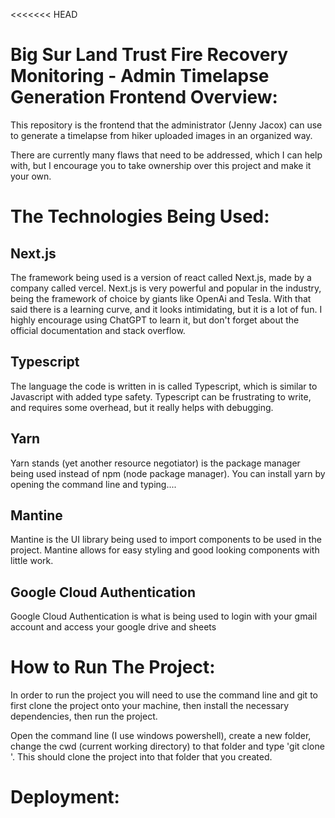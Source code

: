 <<<<<<< HEAD

# Big Sur Land Trust Fire Recovery Monitoring - Admin Timelapse Generation Frontend Overview:

This repository is the frontend that the administrator (Jenny Jacox) can use to generate a timelapse from hiker uploaded images in an organized way.

There are currently many flaws that need to be addressed, which I can help with, but I encourage you to take ownership over this project and make it your own.

# The Technologies Being Used:

## Next.js

The framework being used is a version of react called Next.js, made by a company called vercel. Next.js is very powerful and popular in the industry, being the framework of choice by giants like OpenAi and Tesla. With that said there is a learning curve, and it looks intimidating, but it is a lot of fun. I highly encourage using ChatGPT to learn it, but don't forget about the official documentation and stack overflow.

## Typescript

The language the code is written in is called Typescript, which is similar to Javascript with added type safety. Typescript can be frustrating to write, and requires some overhead, but it really helps with debugging.

## Yarn

Yarn stands (yet another resource negotiator) is the package manager being used instead of npm (node package manager). You can install yarn by opening the command line and typing....

## Mantine

Mantine is the UI library being used to import components to be used in the project. Mantine allows for easy styling and good looking components with little work.

## Google Cloud Authentication

Google Cloud Authentication is what is being used to login with your gmail account and access your google drive and sheets

# How to Run The Project:

In order to run the project you will need to use the command line and git to first clone the project onto your machine, then install the necessary dependencies, then run the project.

Open the command line (I use windows powershell), create a new folder, change the cwd (current working directory) to that folder and type 'git clone <RepoHTTPSLinkFoundUnderGreenCodeButton>'. This should clone the project into that folder that you created.





# Deployment:


